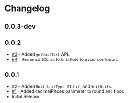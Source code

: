 # Changelog

## 0.0.3-dev

## 0.0.2
- [#3](https://github.com/totalpave/math/pull/3) - Added `getUnitText` API.
- [#4](https://github.com/totalpave/math/pull/4) - Renamed `SIUnit` to `UnitMode` to avoid confusion.

## 0.0.1
- [#2](https://github.com/totalpave/math/pull/2) - Added `Unit`, `UnitType`, `SIUnit`, and `UnitUtils`.
- [#1](https://github.com/totalpave/math/pull/1) - Added decimalPlaces parameter to round and floor.
- Initial Release
